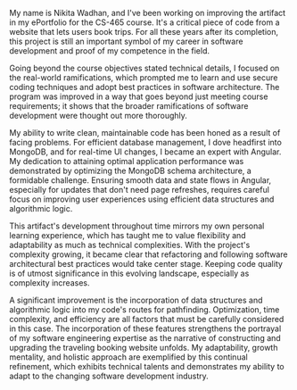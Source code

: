 My name is Nikita Wadhan, and I've been working on improving the artifact in my ePortfolio for the CS-465 course. It's a critical piece of code from a website that lets users book trips. For all these years after its completion, this project is still an important symbol of my career in software development and proof of my competence in the field.

Going beyond the course objectives stated technical details, I focused on the real-world ramifications, which prompted me to learn and use secure coding techniques and adopt best practices in software architecture. The program was improved in a way that goes beyond just meeting course requirements; it shows that the broader ramifications of software development were thought out more thoroughly.

My ability to write clean, maintainable code has been honed as a result of facing problems. For efficient database management, I dove headfirst into MongoDB, and for real-time UI changes, I became an expert with Angular. My dedication to attaining optimal application performance was demonstrated by optimizing the MongoDB schema architecture, a formidable challenge. Ensuring smooth data and state flows in Angular, especially for updates that don't need page refreshes, requires careful focus on improving user experiences using efficient data structures and algorithmic logic.

This artifact's development throughout time mirrors my own personal learning experience, which has taught me to value flexibility and adaptability as much as technical complexities. With the project's complexity growing, it became clear that refactoring and following software architectural best practices would take center stage. Keeping code quality is of utmost significance in this evolving landscape, especially as complexity increases.

A significant improvement is the incorporation of data structures and algorithmic logic into my code's routes for pathfinding. Optimization, time complexity, and efficiency are all factors that must be carefully considered in this case. The incorporation of these features strengthens the portrayal of my software engineering expertise as the narrative of constructing and upgrading the traveling booking website unfolds. My adaptability, growth mentality, and holistic approach are exemplified by this continual refinement, which exhibits technical talents and demonstrates my ability to adapt to the changing software development industry.
